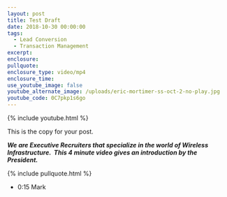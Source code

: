 ```yaml
---
layout: post
title: Test Draft
date: 2018-10-30 00:00:00
tags:
  - Lead Conversion
  - Transaction Management
excerpt:
enclosure:
pullquote:
enclosure_type: video/mp4
enclosure_time:
use_youtube_image: false
youtube_alternate_image: /uploads/eric-mortimer-ss-oct-2-no-play.jpg
youtube_code: 0C7pkp1s6go
---
```


{% include youtube.html %}

This is the copy for your post.

***We are Executive Recruiters that specialize in the world of Wireless Infrastructure. &nbsp;This 4 minute video gives an introduction by the President.***

{% include pullquote.html %}

* 0:15 Mark